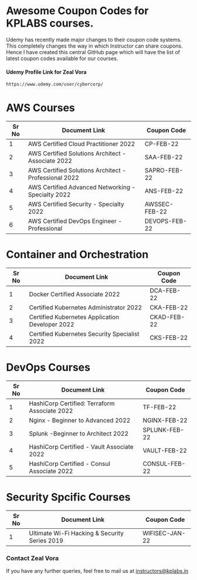 # Awesome Coupon Codes for KPLABS courses.

Udemy has recently made major changes to their coupon code systems. This completely changes the way in which Instructor can share coupons. Hence I have created this central GitHub page which will have the list of latest coupon codes available for our courses.

#### Udemy Profile Link for Zeal Vora

```sh
https://www.udemy.com/user/cybercorp/
```

# AWS Courses 

| Sr No | Document Link | Coupon Code |
| ------ | ------ | ------ |
| 1 |AWS Certified Cloud Practitioner 2022 | CP-FEB-22 | 
| 2 |AWS Certified Solutions Architect - Associate  2022| SAA-FEB-22 |
| 3 |AWS Certified Solutions Architect - Professional 2022 | SAPRO-FEB-22 |
| 4 |AWS Certified Advanced Networking - Specialty 2022 | ANS-FEB-22 |
| 5 |AWS Certified Security - Specialty 2022 | AWSSEC-FEB-22 |
| 6 |AWS Certified DevOps Engineer - Professional | DEVOPS-FEB-22 |

# Container and Orchestration

| Sr No | Document Link | Coupon Code |
| ------ | ------ | ------ |
| 1 | Docker Certified Associate 2022 | DCA-FEB-22 | 
| 2 | Certified Kubernetes Administrator 2022 | CKA-FEB-22	 | 
| 3 | Certified Kubernetes Application Developer 2022 | CKAD-FEB-22 | 
| 4 | Certified Kubernetes Security Specialist 2022 | CKS-FEB-22| 

# DevOps Courses

| Sr No | Document Link | Coupon Code |
| ------ | ------ | ------ |
| 1 | HashiCorp Certified: Terraform Associate 2022 | TF-FEB-22 | 
| 2 | Nginx - Beginner to Advanced 2022 | NGINX-FEB-22 | 
| 3 | Splunk  -Beginner to Architect 2022 | SPLUNK-FEB-22 | 
| 4 | HashiCorp Certified - Vault Associate 2022 | VAULT-FEB-22 | 
| 5 | HashiCorp Certified - Consul Associate 2022 | CONSUL-FEB-22	 | 


# Security Spcific Courses

| Sr No | Document Link | Coupon Code |
| ------ | ------ | ------ |
| 1 | Ultimate Wi-Fi Hacking & Security Series 2019 | WIFISEC-JAN-22 | 


### Contact Zeal Vora
If you have any further queries, feel free to mail us at instructors@kplabs.in

